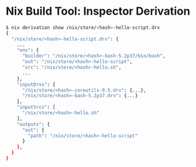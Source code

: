 Nix Build Tool: Inspector Derivation
===

```sh
$ nix derivation show /nix/store/<hash>-hello-script.drv
{
  "/nix/store/<hash>-hello-script.drv": {
    ...
    "env": {
      "builder": "/nix/store/<hash>-bash-5.2p37/bin/bash",
      "out": "/nix/store/<hash>-hello-script",
      "src": "/nix/store/<hash>-hello.sh",
      ...
    },
    "inputDrvs": {
      "/nix/store/<hash>-coreutils-9.5.drv": {...},
      "/nix/store/<hash>-bash-5.2p37.drv": {...}
    },
    "inputSrcs": [
      "/nix/store/<hash>-hello.sh"
    ],
    "outputs": {
      "out": {
        "path": "/nix/store/<hash>-hello-script"
      }
    },
  }
}
```

<!--
speaker_note: |
  now that we have that build derivation, let's inspect it with the `nix show-derivation` command

  it'll output a large json blob, but the things we care about can be seen here

  you can see the environment variables the builder had access to - note that src points to a nix store file

  we can also see a list of input derivations, including both coreutils and bash since those were our dependencies

  we also have our input and output paths in the nix store

  $ nix derivation show /nix/store/v2c3an36isshk60q04d377h8j2acn4ns-hello-script.drv
-->

<!-- end_slide -->

